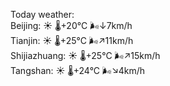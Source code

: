 Today weather:  
Beijing: ☀️   🌡️+20°C 🌬️↓7km/h  
Tianjin: ☀️   🌡️+25°C 🌬️↗11km/h  
Shijiazhuang: ☀️   🌡️+25°C 🌬️↗15km/h  
Tangshan: ☀️   🌡️+24°C 🌬️↘4km/h  
